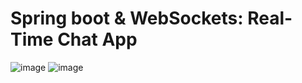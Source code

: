# Spring boot & WebSockets: Real-Time Chat App
![image](https://github.com/Hamza-EL-ACHHAB/Spring-boot-WebSockets/assets/101356307/aef0a650-702f-4215-addf-f02f0bae3386)
![image](https://github.com/Hamza-EL-ACHHAB/Spring-boot-WebSockets/assets/101356307/90f6cf4f-7ac3-4d3c-895b-0e3e223a7840)

